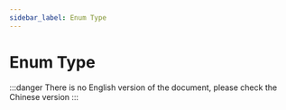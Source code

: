 ```yaml
---
sidebar_label: Enum Type
---
```


# Enum Type

:::danger
There is no English version of the document, please check the Chinese version
:::
